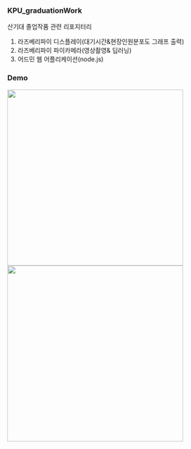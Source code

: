 
### KPU_graduationWork<br>
산기대 졸업작품 관련 리포지터리<br>
1. 라즈베리파이 디스플레이(대기시간&현장인원분포도 그래프 출력)<br>
2. 라즈베리파이 파이카메라(영상촬영& 딥러닝)<br>
3. 어드민 웹 어플리케이션(node.js)<br>



### Demo
<img src="https://user-images.githubusercontent.com/49589578/107207746-06d6e880-6a44-11eb-9144-86431a629c6e.png" width="400" height="400 ">
<img src="https://user-images.githubusercontent.com/49589578/107207759-0b9b9c80-6a44-11eb-963f-fc4907fc9a7c.png" width="400" height="400">
